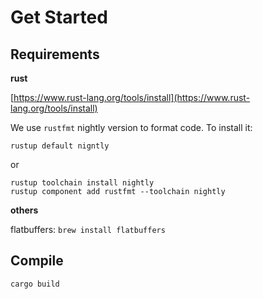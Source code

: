 # Get Started

## Requirements

**rust**

[https://www.rust-lang.org/tools/install](https://www.rust-lang.org/tools/install)

We use `rustfmt` nightly version to format code. To install it:

```
rustup default nigntly
```

or

```
rustup toolchain install nightly
rustup component add rustfmt --toolchain nightly
```

**others**

flatbuffers: `brew install flatbuffers`

## Compile

```sh
cargo build
```

